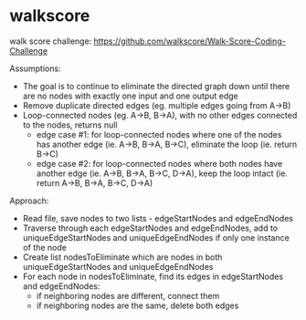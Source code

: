walkscore
=========

walk score challenge: https://github.com/walkscore/Walk-Score-Coding-Challenge


Assumptions:
- The goal is to continue to eliminate the directed graph down until there are no nodes with exactly one input and one output edge
- Remove duplicate directed edges (eg. multiple edges going from A->B)
- Loop-connected nodes (eg. A->B, B->A), with no other edges connected to the nodes, returns null
	- edge case #1: for loop-connected nodes where one of the nodes has another edge (ie. A->B, B->A, B->C), eliminate the loop (ie. return B->C)
	- edge case #2: for loop-connected nodes where both nodes have another edge (ie. A->B, B->A, B->C, D->A), keep the loop intact (ie. return A->B, B->A, B->C, D->A)


Approach:
- Read file, save nodes to two lists - edgeStartNodes and edgeEndNodes
- Traverse through each edgeStartNodes and edgeEndNodes, add to uniqueEdgeStartNodes and uniqueEdgeEndNodes if only one instance of the node
- Create list nodesToEliminate which are nodes in both uniqueEdgeStartNodes and uniqueEdgeEndNodes
- For each node in nodesToEliminate, find its edges in edgeStartNodes and edgeEndNodes:
	- if neighboring nodes are different, connect them
	- if neighboring nodes are the same, delete both edges
